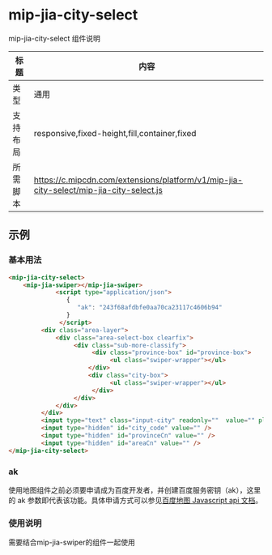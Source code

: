 # mip-jia-city-select

mip-jia-city-select 组件说明

标题|内容
----|----
类型|通用
支持布局|responsive,fixed-height,fill,container,fixed
所需脚本|https://c.mipcdn.com/extensions/platform/v1/mip-jia-city-select/mip-jia-city-select.js

## 示例

### 基本用法
```html
<mip-jia-city-select>
    <mip-jia-swiper></mip-jia-swiper>
             <script type="application/json">
                {
                   "ak": "243f68afdbfe0aa70ca23117c4606b94"
                }
              </script>
         <div class="area-layer">
             <div class="area-select-box clearfix">
                  <div class="sub-more-classify">
                       <div class="province-box" id="province-box">
                            <ul class="swiper-wrapper"></ul>
                      </div>
                      <div class="city-box">
                            <ul class="swiper-wrapper"></ul>
                       </div>
                  </div>
             </div>
         </div>
         <input type="text" class="input-city" readonly=""  value="" placeholder="请选择房屋所在的城市" />
         <input type="hidden" id="city_code" value="" />
         <input type="hidden" id="provinceCn" value="" />
         <input type="hidden" id="areaCn" value="" />
</mip-jia-city-select>
```


### ak

使用地图组件之前必须要申请成为百度开发者，并创建百度服务密钥（ak），这里的 ak 参数即代表该功能。具体申请方式可以参见[百度地图 Javascript api 文档](http://in.lbsyun.baidu.com/index.php?title=jspopular/guide/getkey)。

### 使用说明
需要结合mip-jia-swiper的组件一起使用

